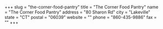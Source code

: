 +++
slug = "the-corner-food-pantry"
title = "The Corner Food Pantry"
name = "The Corner Food Pantry"
address = "80 Sharon Rd"
city = "Lakeville"
state = "CT"
postal = "06039"
website = ""
phone = "860-435-9886"
fax = ""
+++
